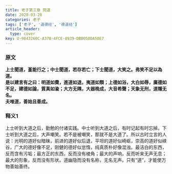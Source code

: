 ```yaml
---
title: 老子第三章 問道
date: 2020-03-28
categories: 老子
tags: ['老子', '道德经', '德道经']
article_header:
  type: cover
key: U-9843260C-A378-4FCE-8939-DBB050DA50E7
---
```


### 原文

**上士聞道，堇能行之；中士聞道，若存若亡；下士聞道，大笑之。弗笑不足以為道。**  
**是以建言有之曰：明道如費，進道如退，夷道如類；上德如浴，大白如辱，廣德如不足，建德如論，質真如渝；大方无隅，大器晚成，大音希聲；天象无刑，道隱无名。**  
**夫唯道，善始且善成。**

<!--more-->

### 释义1

上士听到大道之后，勤勉的付诸实践。中士听到大道之后，有时记起有时忘掉。下士听到大道之后，大声嘲笑。若不是被嘲笑，那就不是大道了。所以古时立言的人说：光明的道好似暗昧，前进的道好似后退，平坦的道好似崎岖，崇高的道好似峡谷，广大的德好像不足，刚健的德好似怠惰，纯真质朴好像混浊。最洁白的东西，反而含有污垢；最方正的东西，反而没有棱角；最大的声响，反而听来无声无息；最大的形象，反而没有形状。道幽隐而没有名称，无名无声。只有“道”，才能使万物善始善终。
